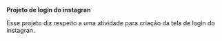 **Projeto de login do instagran**

Esse projeto diz respeito a uma atividade para criação da tela de login do instagran.

###### 